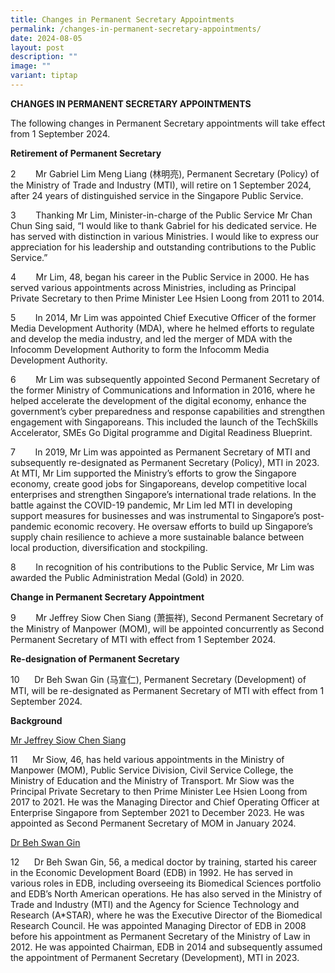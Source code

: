 ```yaml
---
title: Changes in Permanent Secretary Appointments
permalink: /changes-in-permanent-secretary-appointments/
date: 2024-08-05
layout: post
description: ""
image: ""
variant: tiptap
---
```

<p><strong>CHANGES IN PERMANENT SECRETARY APPOINTMENTS</strong>
</p>
<p></p>
<p>The following changes in Permanent Secretary appointments will take effect
from 1 September 2024.</p>
<p></p>
<p><strong>Retirement of Permanent Secretary</strong>
</p>
<p></p>
<p>2&nbsp;&nbsp;&nbsp;&nbsp;&nbsp;&nbsp;&nbsp; Mr Gabriel Lim Meng Liang
(林明亮), Permanent Secretary (Policy) of the Ministry of Trade and Industry
(MTI), will retire on 1 September 2024, after 24 years of distinguished
service in the Singapore Public Service.&nbsp;</p>
<p></p>
<p>3&nbsp;&nbsp;&nbsp;&nbsp;&nbsp;&nbsp;&nbsp; Thanking Mr Lim, Minister-in-charge
of the Public Service Mr Chan Chun Sing said, “I would like to thank Gabriel
for his dedicated service. He has served with distinction in various Ministries.
I would like to express our appreciation for his leadership and outstanding
contributions to the Public Service.”</p>
<p></p>
<p>4&nbsp;&nbsp;&nbsp;&nbsp;&nbsp;&nbsp;&nbsp; Mr Lim, 48, began his career
in the Public Service in 2000. He has served various appointments across
Ministries, including as Principal Private Secretary to then Prime Minister
Lee Hsien Loong from 2011 to 2014.</p>
<p></p>
<p>5&nbsp;&nbsp;&nbsp;&nbsp;&nbsp;&nbsp;&nbsp; In 2014, Mr Lim was appointed
Chief Executive Officer of the former Media Development Authority (MDA),
where he helmed efforts to regulate and develop the media industry, and
led the merger of MDA with the Infocomm Development Authority to form the
Infocomm Media Development Authority.</p>
<p></p>
<p>6&nbsp;&nbsp;&nbsp;&nbsp;&nbsp;&nbsp;&nbsp; Mr Lim was subsequently appointed
Second Permanent Secretary of the former Ministry of Communications and
Information in 2016, where he helped accelerate the development of the
digital economy, enhance the government’s cyber preparedness and response
capabilities and strengthen engagement with Singaporeans. This included
the launch of the TechSkills Accelerator, SMEs Go Digital programme and
Digital Readiness Blueprint.</p>
<p></p>
<p>7&nbsp;&nbsp;&nbsp;&nbsp;&nbsp;&nbsp;&nbsp; In 2019, Mr Lim was appointed
as Permanent Secretary of MTI and subsequently re-designated as Permanent
Secretary (Policy), MTI in 2023. At MTI, Mr Lim supported the Ministry’s
efforts to grow the Singapore economy, create good jobs for Singaporeans,
develop competitive local enterprises and strengthen Singapore’s international
trade relations. In the battle against the COVID-19 pandemic, Mr Lim led
MTI in developing support measures for businesses and was instrumental
to Singapore’s post-pandemic economic recovery. He oversaw efforts to build
up Singapore’s supply chain resilience to achieve a more sustainable balance
between local production, diversification and stockpiling.&nbsp;</p>
<p></p>
<p>8&nbsp;&nbsp;&nbsp;&nbsp;&nbsp;&nbsp;&nbsp; In recognition of his contributions
to the Public Service, Mr Lim was awarded the Public Administration Medal
(Gold) in 2020.</p>
<p></p>
<p><strong>Change in Permanent Secretary Appointment</strong>
</p>
<p></p>
<p>9&nbsp;&nbsp;&nbsp;&nbsp;&nbsp;&nbsp;&nbsp; Mr Jeffrey Siow Chen Siang
(萧振祥), Second Permanent Secretary of the Ministry of Manpower (MOM), will
be appointed concurrently as Second Permanent Secretary of MTI with effect
from 1 September 2024.</p>
<p></p>
<p><strong>Re-designation of Permanent Secretary</strong>&nbsp;</p>
<p>10&nbsp;&nbsp;&nbsp;&nbsp;&nbsp; Dr Beh Swan Gin (马宣仁), Permanent Secretary
(Development) of MTI, will be re-designated as Permanent Secretary of MTI
with effect from 1 September 2024.</p>
<p><strong>Background</strong>
</p>
<p><u>Mr Jeffrey Siow Chen Siang</u>
</p>
<p></p>
<p>11&nbsp;&nbsp;&nbsp;&nbsp;&nbsp; Mr Siow, 46, has held various appointments
in the Ministry of Manpower (MOM), Public Service Division, Civil Service
College, the Ministry of Education and the Ministry of Transport. Mr Siow
was the Principal Private Secretary to then Prime Minister Lee Hsien Loong
from 2017 to 2021. He was the Managing Director and Chief Operating Officer
at Enterprise Singapore from September 2021 to December 2023. He was appointed
as Second Permanent Secretary of MOM in January 2024.</p>
<p></p>
<p><u>Dr Beh Swan Gin</u>
</p>
<p></p>
<p>12&nbsp;&nbsp;&nbsp;&nbsp;&nbsp; Dr Beh Swan Gin, 56, a medical doctor
by training, started his career in the Economic Development Board (EDB)
in 1992. He has served in various roles in EDB, including overseeing its
Biomedical Sciences portfolio and EDB’s North American operations. He has
also served in the Ministry of Trade and Industry (MTI) and the Agency
for Science Technology and Research (A*STAR), where he was the Executive
Director of the Biomedical Research Council. He was appointed Managing
Director of EDB in 2008 before his appointment as Permanent Secretary of
the Ministry of Law in 2012. He was appointed Chairman, EDB in 2014 and
subsequently assumed the appointment of Permanent Secretary (Development),
MTI in 2023.</p>